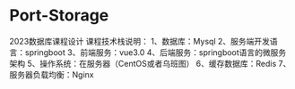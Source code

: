 # Port-Storage
2023数据库课程设计
课程技术栈说明：
1、数据库：Mysql
2、服务端开发语言：springboot
3、前端服务：vue3.0
4、后端服务：springboot语言的微服务架构
5、操作系统：在服务器（CentOS或者乌班图）
6、缓存数据库：Redis
7、服务器负载均衡：Nginx
